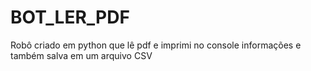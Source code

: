 # BOT_LER_PDF
Robô criado em python que lê pdf e imprimi no console informações e também salva em um arquivo CSV
